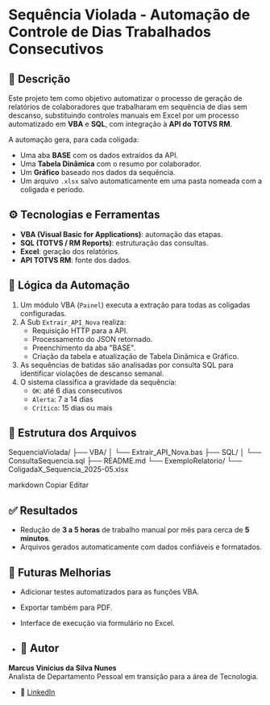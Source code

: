 # Sequência Violada - Automação de Controle de Dias Trabalhados Consecutivos

## 📌 Descrição

Este projeto tem como objetivo automatizar o processo de geração de relatórios de colaboradores que trabalharam em sequência de dias sem descanso, substituindo controles manuais em Excel por um processo automatizado em **VBA** e **SQL**, com integração à **API do TOTVS RM**.

A automação gera, para cada coligada:

- Uma aba **BASE** com os dados extraídos da API.
- Uma **Tabela Dinâmica** com o resumo por colaborador.
- Um **Gráfico** baseado nos dados da sequência.
- Um arquivo `.xlsx` salvo automaticamente em uma pasta nomeada com a coligada e período.

## ⚙️ Tecnologias e Ferramentas

- **VBA (Visual Basic for Applications)**: automação das etapas.
- **SQL (TOTVS / RM Reports)**: estruturação das consultas.
- **Excel**: geração dos relatórios.
- **API TOTVS RM**: fonte dos dados.

## 🧠 Lógica da Automação

1. Um módulo VBA (`Painel`) executa a extração para todas as coligadas configuradas.
2. A Sub `Extrair_API_Nova` realiza:
   - Requisição HTTP para a API.
   - Processamento do JSON retornado.
   - Preenchimento da aba "BASE".
   - Criação da tabela e atualização de Tabela Dinâmica e Gráfico.
3. As sequências de batidas são analisadas por consulta SQL para identificar violações de descanso semanal.
4. O sistema classifica a gravidade da sequência:
   - `OK`: até 6 dias consecutivos
   - `Alerta`: 7 a 14 dias
   - `Crítico`: 15 dias ou mais

## 📁 Estrutura dos Arquivos

SequenciaViolada/
├── VBA/
│ └── Extrair_API_Nova.bas
├── SQL/
│ └── ConsultaSequencia.sql
├── README.md
└── ExemploRelatorio/
└── ColigadaX_Sequencia_2025-05.xlsx

markdown
Copiar
Editar

## ✅ Resultados

- Redução de **3 a 5 horas** de trabalho manual por mês para cerca de **5 minutos**.
- Arquivos gerados automaticamente com dados confiáveis e formatados.

## 🚧 Futuras Melhorias

- Adicionar testes automatizados para as funções VBA.
- Exportar também para PDF.
- Interface de execução via formulário no Excel.

- ## 👤 Autor

**Marcus Vinícius da Silva Nunes**  
Analista de Departamento Pessoal em transição para a área de Tecnologia.

- 💼 [LinkedIn](https://www.linkedin.com/in/marcus-vinicius-da-silva-nunes-01b784125/)

